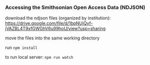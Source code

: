 ### Accessing the Smithsonian Open Access Data (NDJSON)

download the ndjson files (organized by institution):
https://drive.google.com/file/d/1bpNUjQyf-jVAZBL4T9xfGWGhV6u99hoU/view?usp=sharing

move the files into the same working directory

run `npm install`

to run local server: `npm run watch`